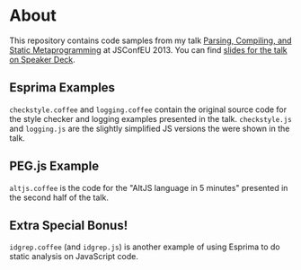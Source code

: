 # About

This repository contains code samples from my talk [Parsing, Compiling, and
Static Metaprogramming][talk] at JSConfEU 2013. You can find [slides for the
talk on Speaker Deck](https://speakerdeck.com/pdubroy/parsing-compiling-and-static-metaprogramming).

[talk]: http://2013.jsconf.eu/speakers/patrick-dubroy-parsing-compiling-and-static-metaprogramming.html

## Esprima Examples

`checkstyle.coffee` and `logging.coffee` contain the original source code for
the style checker and logging examples presented in the talk. `checkstyle.js`
and `logging.js` are the slightly simplified JS versions the were shown in
the talk.

## PEG.js Example

`altjs.coffee` is the code for the "AltJS language in 5 minutes" presented
in the second half of the talk.

## Extra Special Bonus!

`idgrep.coffee` (and `idgrep.js`) is another example of using Esprima
to do static analysis on JavaScript code.